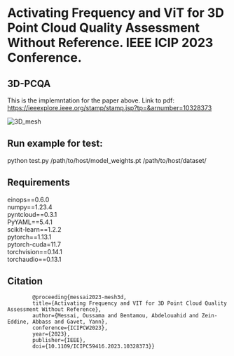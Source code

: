 # Activating Frequency and ViT for 3D Point Cloud Quality Assessment Without Reference. IEEE ICIP 2023 Conference. </br>
## 3D-PCQA </br>
This is the implemntation for the paper above.
Link to pdf: https://ieeexplore.ieee.org/stamp/stamp.jsp?tp=&arnumber=10328373

![3D_mesh](https://github.com/o-messai/3D-PCQA/assets/10109223/3247790c-5a52-42dc-b6f5-8906d8b65d12)


## Run example for test:

python test.py /path/to/host/model_weights.pt /path/to/host/dataset/ 

## Requirements

einops==0.6.0  </br>
numpy==1.23.4  </br>
pyntcloud==0.3.1  </br>
PyYAML==5.4.1 </br>
scikit-learn==1.2.2 </br>
pytorch==1.13.1  </br>
pytorch-cuda=11.7 </br>
torchvision==0.14.1  </br>
torchaudio==0.13.1  </br>

## Citation

            @proceeding{messai2023-mesh3d,
            title={Activating Frequency and VIT for 3D Point Cloud Quality Assessment Without Reference},
            author={Messai, Oussama and Bentamou, Abdelouahid and Zein-Eddine, Abbass and Gavet, Yann},
            conference={ICIPCW2023},
            year={2023},
            publisher={IEEE},
            doi={10.1109/ICIPC59416.2023.10328373}}





